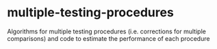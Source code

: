# multiple-testing-procedures
Algorithms for multiple testing procedures (i.e. corrections for multiple comparisons) and code to estimate the performance of each procedure
